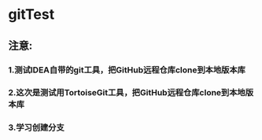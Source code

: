 gitTest
===========

注意:
------------

### 1.测试IDEA自带的git工具，把GitHub远程仓库clone到本地版本库

### 2.这次是测试用TortoiseGit工具，把GitHub远程仓库clone到本地版本库

### 3.学习创建分支
